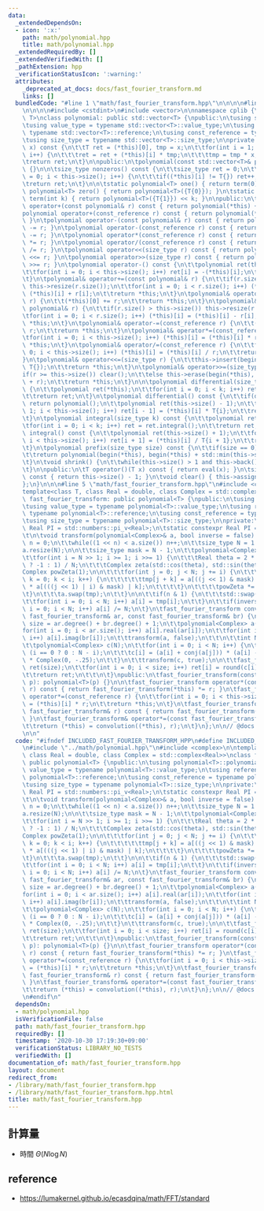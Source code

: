 ```yaml
---
data:
  _extendedDependsOn:
  - icon: ':x:'
    path: math/polynomial.hpp
    title: math/polynomial.hpp
  _extendedRequiredBy: []
  _extendedVerifiedWith: []
  _pathExtension: hpp
  _verificationStatusIcon: ':warning:'
  attributes:
    _deprecated_at_docs: docs/fast_fourier_transform.md
    links: []
  bundledCode: "#line 1 \"math/fast_fourier_transform.hpp\"\n\n\n\n#line 1 \"math/polynomial.hpp\"\
    \n\n\n\n#include <cstdint>\n#include <vector>\n\nnamespace cplib {\ntemplate<class\
    \ T>\nclass polynomial: public std::vector<T> {\npublic:\n\tusing std::vector<T>::vector;\n\
    \tusing value_type = typename std::vector<T>::value_type;\n\tusing reference =\
    \ typename std::vector<T>::reference;\n\tusing const_reference = typename std::vector<T>::const_reference;\n\
    \tusing size_type = typename std::vector<T>::size_type;\n\nprivate:\n\tT eval(T\
    \ x) const {\n\t\tT ret = (*this)[0], tmp = x;\n\t\tfor(int i = 1; i < this->size();\
    \ i++) {\n\t\t\tret = ret + (*this)[i] * tmp;\n\t\t\ttmp = tmp * x;\n\t\t}\n\t\
    \treturn ret;\n\t}\n\npublic:\n\tpolynomial(const std::vector<T>& p): std::vector<T>(p)\
    \ {}\n\n\tsize_type nonzeros() const {\n\t\tsize_type ret = 0;\n\t\tfor(int i\
    \ = 0; i < this->size(); i++) {\n\t\t\tif((*this)[i] != T{}) ret++;\n\t\t}\n\t\
    \treturn ret;\n\t}\n\n\tstatic polynomial<T> one() { return term(0); }\n\tstatic\
    \ polynomial<T> zero() { return polynomial<T>({T{0}}); }\n\tstatic polynomial<T>\
    \ term(int k) { return polynomial<T>({T{1}}) << k; }\n\npublic:\n\tpolynomial\
    \ operator+(const polynomial& r) const { return polynomial(*this) += r; }\n\t\
    polynomial operator+(const_reference r) const { return polynomial(*this) += r;\
    \ }\n\tpolynomial operator-(const polynomial& r) const { return polynomial(*this)\
    \ -= r; }\n\tpolynomial operator-(const_reference r) const { return polynomial(*this)\
    \ -= r; }\n\tpolynomial operator*(const_reference r) const { return polynomial(*this)\
    \ *= r; }\n\tpolynomial operator/(const_reference r) const { return polynomial(*this)\
    \ /= r; }\n\tpolynomial operator<<(size_type r) const { return polynomial(*this)\
    \ <<= r; }\n\tpolynomial operator>>(size_type r) const { return polynomial(*this)\
    \ >>= r; }\n\tpolynomial operator-() const {\n\t\tpolynomial ret(this->size());\n\
    \t\tfor(int i = 0; i < this->size(); i++) ret[i] = -(*this)[i];\n\t\treturn ret;\n\
    \t}\n\tpolynomial& operator+=(const polynomial& r) {\n\t\tif(r.size() > this->size())\
    \ this->resize(r.size());\n\t\tfor(int i = 0; i < r.size(); i++) (*this)[i] =\
    \ (*this)[i] + r[i];\n\t\treturn *this;\n\t}\n\tpolynomial& operator+=(const_reference\
    \ r) {\n\t\t(*this)[0] += r;\n\t\treturn *this;\n\t}\n\tpolynomial& operator-=(const\
    \ polynomial& r) {\n\t\tif(r.size() > this->size()) this->resize(r.size());\n\t\
    \tfor(int i = 0; i < r.size(); i++) (*this)[i] = (*this)[i] - r[i];\n\t\treturn\
    \ *this;\n\t}\n\tpolynomial& operator-=(const_reference r) {\n\t\t(*this)[0] -=\
    \ r;\n\t\treturn *this;\n\t}\n\tpolynomial& operator*=(const_reference r) {\n\t\
    \tfor(int i = 0; i < this->size(); i++) (*this)[i] = (*this)[i] * r;\n\t\treturn\
    \ *this;\n\t}\n\tpolynomial& operator/=(const_reference r) {\n\t\tfor(int i =\
    \ 0; i < this->size(); i++) (*this)[i] = (*this)[i] / r;\n\t\treturn *this;\n\t\
    }\n\tpolynomial& operator<<=(size_type r) {\n\t\tthis->insert(begin(*this), r,\
    \ T{});\n\t\treturn *this;\n\t}\n\tpolynomial& operator>>=(size_type r) {\n\t\t\
    if(r >= this->size()) clear();\n\t\telse this->erase(begin(*this), begin(*this)\
    \ + r);\n\t\treturn *this;\n\t}\n\n\tpolynomial differential(size_type k) const\
    \ {\n\t\tpolynomial ret(*this);\n\t\tfor(int i = 0; i < k; i++) ret = ret.differential();\n\
    \t\treturn ret;\n\t}\n\tpolynomial differential() const {\n\t\tif(degree() < 1)\
    \ return polynomial();\n\t\tpolynomial ret(this->size() - 1);\n\t\tfor(int i =\
    \ 1; i < this->size(); i++) ret[i - 1] = (*this)[i] * T{i};\n\t\treturn ret;\n\
    \t}\n\tpolynomial integral(size_type k) const {\n\t\tpolynomial ret(*this);\n\t\
    \tfor(int i = 0; i < k; i++) ret = ret.integral();\n\t\treturn ret;\n\t}\n\tpolynomial\
    \ integral() const {\n\t\tpolynomial ret(this->size() + 1);\n\t\tfor(int i = 0;\
    \ i < this->size(); i++) ret[i + 1] = (*this)[i] / T{i + 1};\n\t\treturn ret;\n\
    \t}\n\tpolynomial prefix(size_type size) const {\n\t\tif(size == 0) return polynomial();\n\
    \t\treturn polynomial(begin(*this), begin(*this) + std::min(this->size(), size));\n\
    \t}\n\tvoid shrink() {\n\t\twhile(this->size() > 1 and this->back() == T{}) this->pop_back();\n\
    \t}\n\npublic:\n\tT operator()(T x) const { return eval(x); }\n\tsize_type degree()\
    \ const { return this->size() - 1; }\n\tvoid clear() { this->assign(1, T{}); }\n\
    };\n}\n\n\n#line 5 \"math/fast_fourier_transform.hpp\"\n#include <complex>\n\n\
    template<class T, class Real = double, class Complex = std::complex<Real>>\nclass\
    \ fast_fourier_transform: public polynomial<T> {\npublic:\n\tusing polynomial<T>::polynomial;\n\
    \tusing value_type = typename polynomial<T>::value_type;\n\tusing reference =\
    \ typename polynomial<T>::reference;\n\tusing const_reference = typename polynomial<T>::const_reference;\n\
    \tusing size_type = typename polynomial<T>::size_type;\n\nprivate:\n\t// constexpr\
    \ Real PI = std::numbers::pi_v<Real>;\n\tstatic constexpr Real PI = std::acos(Real(-1));;\n\
    \t\n\tvoid transform(polynomial<Complex>& a, bool inverse = false) {\n\t\tsize_type\
    \ n = 0;\n\t\twhile((1 << n) < a.size()) n++;\n\t\tsize_type N = 1 << n;\n\t\t\
    a.resize(N);\n\n\t\tsize_type mask = N - 1;\n\t\tpolynomial<Complex> tmp(N);\n\
    \t\tfor(int i = N >> 1; i >= 1; i >>= 1) {\n\t\t\tReal theta = 2 * PI * i * (inverse\
    \ ? -1 : 1) / N;\n\t\t\tComplex zeta(std::cos(theta), std::sin(theta));\n\t\t\t\
    Complex powZeta(1);\n\n\t\t\tfor(int j = 0; j < N; j += i) {\n\t\t\t\tfor(int\
    \ k = 0; k < i; k++) {\n\t\t\t\t\ttmp[j + k] = a[((j << 1) & mask) | k] + powZeta\
    \ * a[(((j << 1) | i) & mask) | k];\n\t\t\t\t}\n\t\t\t\tpowZeta *= zeta;\n\t\t\
    \t}\n\t\t\ta.swap(tmp);\n\t\t}\n\n\t\tif(n & 1) {\n\t\t\tstd::swap(a, tmp);\n\t\
    \t\tfor(int i = 0; i < N; i++) a[i] = tmp[i];\n\t\t}\n\t\tif(inverse) for(int\
    \ i = 0; i < N; i++) a[i] /= N;\n\t}\n\tfast_fourier_transform convolution(const\
    \ fast_fourier_transform& ar, const fast_fourier_transform& br) {\n\t\tsize_type\
    \ size = ar.degree() + br.degree() + 1;\n\t\tpolynomial<Complex> a(size);\n\t\t\
    for(int i = 0; i < ar.size(); i++) a[i].real(ar[i]);\n\t\tfor(int i = 0; i < br.size();\
    \ i++) a[i].imag(br[i]);\n\t\ttransform(a, false);\n\t\t\n\t\tint N = a.size();\n\
    \t\tpolynomial<Complex> c(N);\n\t\tfor(int i = 0; i < N; i++) {\n\t\t\tint j =\
    \ (i == 0 ? 0 : N - i);\n\t\t\tc[i] = (a[i] + conj(a[j])) * (a[i] - conj(a[j]))\
    \ * Complex(0, -.25);\n\t\t}\n\t\ttransform(c, true);\n\n\t\tfast_fourier_transform\
    \ ret(size);\n\t\tfor(int i = 0; i < size; i++) ret[i] = round(c[i].real());\n\
    \t\treturn ret;\n\t\t\n\t}\npublic:\n\tfast_fourier_transform(const polynomial<T>&\
    \ p): polynomial<T>(p) {}\n\n\tfast_fourier_transform operator*(const_reference\
    \ r) const { return fast_fourier_transform(*this) *= r; }\n\tfast_fourier_transform&\
    \ operator*=(const_reference r) {\n\t\tfor(int i = 0; i < this->size(); i++) (*this)[i]\
    \ = (*this)[i] * r;\n\t\treturn *this;\n\t}\n\tfast_fourier_transform operator*(const\
    \ fast_fourier_transform& r) const { return fast_fourier_transform(*this) *= r;\
    \ }\n\tfast_fourier_transform& operator*=(const fast_fourier_transform& r) {\n\
    \t\treturn (*this) = convolution((*this), r);\n\t}\n};\n\n// @docs docs/fast_fourier_transform.md\n\
    \n\n"
  code: "#ifndef INCLUDED_FAST_FOURIER_TRANSFORM_HPP\n#define INCLUDED_FAST_FOURIER_TRANSFORM_HPP\n\
    \n#include \"../math/polynomial.hpp\"\n#include <complex>\n\ntemplate<class T,\
    \ class Real = double, class Complex = std::complex<Real>>\nclass fast_fourier_transform:\
    \ public polynomial<T> {\npublic:\n\tusing polynomial<T>::polynomial;\n\tusing\
    \ value_type = typename polynomial<T>::value_type;\n\tusing reference = typename\
    \ polynomial<T>::reference;\n\tusing const_reference = typename polynomial<T>::const_reference;\n\
    \tusing size_type = typename polynomial<T>::size_type;\n\nprivate:\n\t// constexpr\
    \ Real PI = std::numbers::pi_v<Real>;\n\tstatic constexpr Real PI = std::acos(Real(-1));;\n\
    \t\n\tvoid transform(polynomial<Complex>& a, bool inverse = false) {\n\t\tsize_type\
    \ n = 0;\n\t\twhile((1 << n) < a.size()) n++;\n\t\tsize_type N = 1 << n;\n\t\t\
    a.resize(N);\n\n\t\tsize_type mask = N - 1;\n\t\tpolynomial<Complex> tmp(N);\n\
    \t\tfor(int i = N >> 1; i >= 1; i >>= 1) {\n\t\t\tReal theta = 2 * PI * i * (inverse\
    \ ? -1 : 1) / N;\n\t\t\tComplex zeta(std::cos(theta), std::sin(theta));\n\t\t\t\
    Complex powZeta(1);\n\n\t\t\tfor(int j = 0; j < N; j += i) {\n\t\t\t\tfor(int\
    \ k = 0; k < i; k++) {\n\t\t\t\t\ttmp[j + k] = a[((j << 1) & mask) | k] + powZeta\
    \ * a[(((j << 1) | i) & mask) | k];\n\t\t\t\t}\n\t\t\t\tpowZeta *= zeta;\n\t\t\
    \t}\n\t\t\ta.swap(tmp);\n\t\t}\n\n\t\tif(n & 1) {\n\t\t\tstd::swap(a, tmp);\n\t\
    \t\tfor(int i = 0; i < N; i++) a[i] = tmp[i];\n\t\t}\n\t\tif(inverse) for(int\
    \ i = 0; i < N; i++) a[i] /= N;\n\t}\n\tfast_fourier_transform convolution(const\
    \ fast_fourier_transform& ar, const fast_fourier_transform& br) {\n\t\tsize_type\
    \ size = ar.degree() + br.degree() + 1;\n\t\tpolynomial<Complex> a(size);\n\t\t\
    for(int i = 0; i < ar.size(); i++) a[i].real(ar[i]);\n\t\tfor(int i = 0; i < br.size();\
    \ i++) a[i].imag(br[i]);\n\t\ttransform(a, false);\n\t\t\n\t\tint N = a.size();\n\
    \t\tpolynomial<Complex> c(N);\n\t\tfor(int i = 0; i < N; i++) {\n\t\t\tint j =\
    \ (i == 0 ? 0 : N - i);\n\t\t\tc[i] = (a[i] + conj(a[j])) * (a[i] - conj(a[j]))\
    \ * Complex(0, -.25);\n\t\t}\n\t\ttransform(c, true);\n\n\t\tfast_fourier_transform\
    \ ret(size);\n\t\tfor(int i = 0; i < size; i++) ret[i] = round(c[i].real());\n\
    \t\treturn ret;\n\t\t\n\t}\npublic:\n\tfast_fourier_transform(const polynomial<T>&\
    \ p): polynomial<T>(p) {}\n\n\tfast_fourier_transform operator*(const_reference\
    \ r) const { return fast_fourier_transform(*this) *= r; }\n\tfast_fourier_transform&\
    \ operator*=(const_reference r) {\n\t\tfor(int i = 0; i < this->size(); i++) (*this)[i]\
    \ = (*this)[i] * r;\n\t\treturn *this;\n\t}\n\tfast_fourier_transform operator*(const\
    \ fast_fourier_transform& r) const { return fast_fourier_transform(*this) *= r;\
    \ }\n\tfast_fourier_transform& operator*=(const fast_fourier_transform& r) {\n\
    \t\treturn (*this) = convolution((*this), r);\n\t}\n};\n\n// @docs docs/fast_fourier_transform.md\n\
    \n#endif\n"
  dependsOn:
  - math/polynomial.hpp
  isVerificationFile: false
  path: math/fast_fourier_transform.hpp
  requiredBy: []
  timestamp: '2020-10-30 17:19:30+09:00'
  verificationStatus: LIBRARY_NO_TESTS
  verifiedWith: []
documentation_of: math/fast_fourier_transform.hpp
layout: document
redirect_from:
- /library/math/fast_fourier_transform.hpp
- /library/math/fast_fourier_transform.hpp.html
title: math/fast_fourier_transform.hpp
---
```

## 計算量
- 時間 $\Theta(N\log N)$

## reference
- https://lumakernel.github.io/ecasdqina/math/FFT/standard